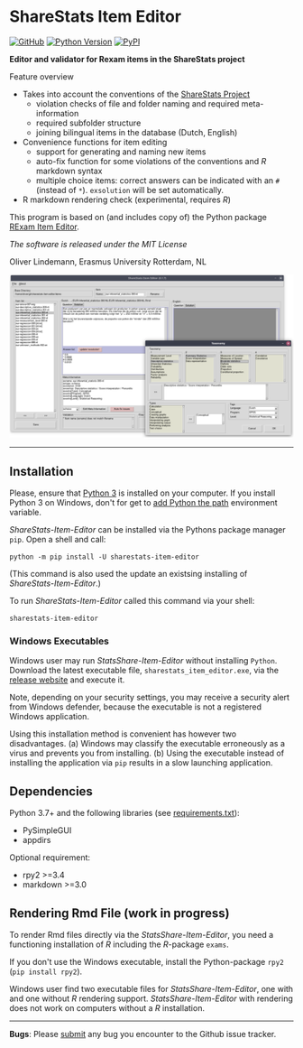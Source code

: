 # ShareStats Item Editor

[![GitHub](https://img.shields.io/github/license/essb-mt-section/sharestats-item-editor?style=flat)](https://github.com/essb-mt-section/sharestats-item-editor/blob/main/LICENSE)
[![Python Version](https://img.shields.io/pypi/pyversions/sharestats-item-editor?style=flat)](https://www.python.org)
[![PyPI](https://img.shields.io/pypi/v/sharestats-item-editor?style=flat)](https://pypi.org/project/sharestats-item-editor/)

**Editor and validator for Rexam items in the ShareStats project**

Feature overview

* Takes into account the conventions of the [ShareStats Project](https://github.com/ShareStats) 
    * violation checks of file and folder naming and required meta-information 
    * required subfolder structure
    * joining bilingual items in the database (Dutch, English)
* Convenience functions for item editing
    * support for generating and naming new items
    * auto-fix function for some violations of the conventions and *R*  
      markdown syntax
    * multiple choice items: correct answers can be indicated with an `#` 
      (instead of `*`). `exsolution` will be set automatically.
* R markdown rendering check (experimental, requires *R*)


This program is based on (and includes copy of) the Python 
package [RExam Item Editor](https://github.com/lindemann09/rexam-item-editor). 

*The software is released under the MIT License*

Oliver Lindemann, Erasmus University Rotterdam, NL


![screenshot](https://raw.githubusercontent.com/essb-mt-section/sharestats-item-editor/main/picts/screenshot.png)

---

## Installation

Please, ensure that [Python 3](https://www.python.org/downloads/) is installed on your
computer. If you install Python 3 on Windows, don't for get to [add Python the path](https://pychill.info/wp-content/uploads/2020/06/installation_python-1.jpg) environment variable.

*ShareStats-Item-Editor* can be installed via the Pythons package manager 
`pip`. Open a shell and call:

```
python -m pip install -U sharestats-item-editor
```

(This command is also used the update an existsing installing of *ShareStats-Item-Editor*.)

To run *ShareStats-Item-Editor* called this command via your shell:
```
sharestats-item-editor
```


### Windows Executables

Windows user may run *StatsShare-Item-Editor* without installing `Python`. 
Download the latest executable file, `sharestats_item_editor.exe`, via the
[release website](https://github.com/essb-mt-section/sharestats-item-editor/releases/latest)
and execute it. 

Note, depending on your security settings, you may receive a security alert 
from Windows defender, because the executable is not a registered Windows 
application.

Using this installation method is convenient has however two disadvantages. 
(a)   Windows may classify the executable erroneously as a virus and prevents 
you from installing.
(b) Using the executable instead of installing the application via `pip` results 
in a slow launching application.

 
## Dependencies

Python 3.7+ and the following libraries (see [requirements.txt](requirements.txt)):
* PySimpleGUI
* appdirs

Optional requirement:
* rpy2 >=3.4
* markdown >=3.0


## Rendering Rmd File (work in progress)

To render Rmd files directly via the *StatsShare-Item-Editor*, you need 
a functioning 
installation of *R* including the *R*-package `exams`. 

If you don't use the Windows executable, install the Python-package `rpy2` (`pip install rpy2`). 

Windows user find two executable files for *StatsShare-Item-Editor*, one with
and one without *R* rendering support. *StatsShare-Item-Editor* with 
rendering does not work on computers  without a *R* installation.


---
**Bugs**: Please [submit](https://github.com/essb-mt-section/sharestats-item-editor/issues/new)
any bug you encounter to the Github issue tracker.


